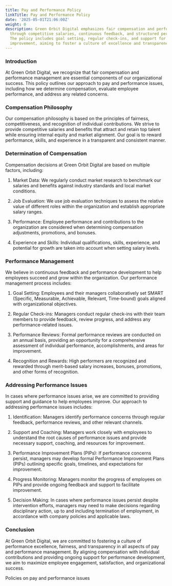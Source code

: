 ```yaml
---
title: Pay and Performance Policy
linkTitle: Pay and Performance Policy
date: '2025-05-01T21:06:00Z'
weight: 0
description: Green Orbit Digital emphasizes fair compensation and performance management
  through competitive salaries, continuous feedback, and structured performance reviews.
  The policy includes goal setting, regular check-ins, and support for performance
  improvement, aiming to foster a culture of excellence and transparency.
---
```



### Introduction

At Green Orbit Digital, we recognize that fair compensation and performance management are essential components of our organizational success. This policy outlines our approach to pay and performance issues, including how we determine compensation, evaluate employee performance, and address any related concerns.

### Compensation Philosophy

Our compensation philosophy is based on the principles of fairness, competitiveness, and recognition of individual contributions. We strive to provide competitive salaries and benefits that attract and retain top talent while ensuring internal equity and market alignment. Our goal is to reward performance, skills, and experience in a transparent and consistent manner.

### Determination of Compensation

Compensation decisions at Green Orbit Digital are based on multiple factors, including:

1. Market Data: We regularly conduct market research to benchmark our salaries and benefits against industry standards and local market conditions.

1. Job Evaluation: We use job evaluation techniques to assess the relative value of different roles within the organization and establish appropriate salary ranges.

1. Performance: Employee performance and contributions to the organization are considered when determining compensation adjustments, promotions, and bonuses.

1. Experience and Skills: Individual qualifications, skills, experience, and potential for growth are taken into account when setting salary levels.

### Performance Management

We believe in continuous feedback and performance development to help employees succeed and grow within the organization. Our performance management process includes:

1. Goal Setting: Employees and their managers collaboratively set SMART (Specific, Measurable, Achievable, Relevant, Time-bound) goals aligned with organizational objectives.

1. Regular Check-ins: Managers conduct regular check-ins with their team members to provide feedback, review progress, and address any performance-related issues.

1. Performance Reviews: Formal performance reviews are conducted on an annual basis, providing an opportunity for a comprehensive assessment of individual performance, accomplishments, and areas for improvement.

1. Recognition and Rewards: High performers are recognized and rewarded through merit-based salary increases, bonuses, promotions, and other forms of recognition.

### Addressing Performance Issues

In cases where performance issues arise, we are committed to providing support and guidance to help employees improve. Our approach to addressing performance issues includes:

1. Identification: Managers identify performance concerns through regular feedback, performance reviews, and other relevant channels.

1. Support and Coaching: Managers work closely with employees to understand the root causes of performance issues and provide necessary support, coaching, and resources for improvement.

1. Performance Improvement Plans (PIPs): If performance concerns persist, managers may develop formal Performance Improvement Plans (PIPs) outlining specific goals, timelines, and expectations for improvement.

1. Progress Monitoring: Managers monitor the progress of employees on PIPs and provide ongoing feedback and support to facilitate improvement.

1. Decision Making: In cases where performance issues persist despite intervention efforts, managers may need to make decisions regarding disciplinary action, up to and including termination of employment, in accordance with company policies and applicable laws.

### Conclusion

At Green Orbit Digital, we are committed to fostering a culture of performance excellence, fairness, and transparency in all aspects of pay and performance management. By aligning compensation with individual contributions and providing ongoing support for performance development, we aim to maximize employee engagement, satisfaction, and organizational success.





Policies on pay and performance issues